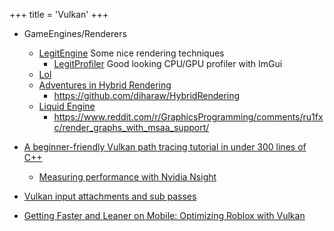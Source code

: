 +++
title = 'Vulkan'
+++

- GameEngines/Renderers
  - [LegitEngine](https://github.com/Raikiri/LegitEngine)
    Some nice rendering techniques
    - [LegitProfiler](https://github.com/Raikiri/LegitProfiler)
      Good looking CPU/GPU profiler with ImGui
  - [Lol](https://github.com/inexorgame/vulkan-renderer)
  - [Adventures in Hybrid Rendering](https://diharaw.github.io/post/adventures_in_hybrid_rendering/)
    - https://github.com/diharaw/HybridRendering
  - [Liquid Engine](https://github.com/GasimGasimzada/liquid-engine)
    - https://www.reddit.com/r/GraphicsProgramming/comments/ru1fxc/render_graphs_with_msaa_support/

- [A beginner-friendly Vulkan path tracing tutorial in under 300 lines of C++](https://github.com/nvpro-samples/vk_mini_path_tracer)
  - [Measuring performance with Nvidia Nsight](https://nvpro-samples.github.io/vk_mini_path_tracer/extras.html#measuringperformance)
- [Vulkan input attachments and sub passes](https://www.saschawillems.de/blog/2018/07/19/vulkan-input-attachments-and-sub-passes/)
- [Getting Faster and Leaner on Mobile: Optimizing Roblox with Vulkan](https://www.khronos.org/assets/uploads/developers/presentations/Getting-Faster-and-Leaner-on-Mobile-Optimizing-Roblox-with-Vulkan_Oct19.pdf)
